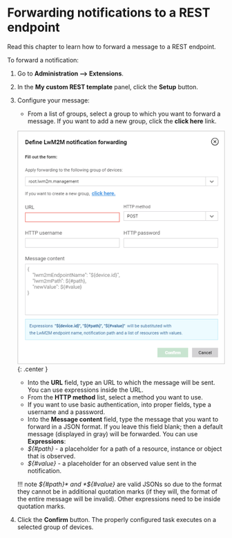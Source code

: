 # Forwarding notifications to a REST endpoint

Read this chapter to learn how to forward a message to a REST endpoint.

To forward a notification:

1. Go to **Administration —> Extensions**.
2. In the **My custom REST template** panel, click the **Setup** button.
3. Configure your message:
    * From a list of groups, select a group to which you want to forward a message. If you want to add a new group, click the **click here** link.

    ![Forwarding notifications](images/Forwarding_notifications.png "Forwarding notifications"){: .center }

    * Into the **URL** field, type an URL to which the message will be sent. You can use expressions inside the URL.
    * From the **HTTP method** list, select a method you want to use.
    * If you want to use basic authentication, into proper fields, type a username and a password.
    * Into the **Message content** field, type the message that you want to forward in a JSON format. If you leave this field blank; then a default message (displayed in gray) will be forwarded. You can use
**Expressions**:
   * *${#path}* - a placeholder for a path of a resource, instance or object that is observed.
   * *${#value}* - a placeholder for an observed value sent in the notification.

    !!! note
        *${#path}* and *${#value}* are valid JSONs so due to the format they cannot be in additional quotation marks (if they will, the format of the entire message will be invalid). Other expressions need to be inside quotation marks.

4. Click the **Confirm** button. The properly configured task executes on a selected group of devices.
